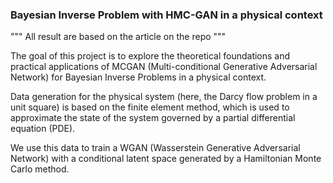 ### Bayesian Inverse Problem with HMC-GAN in a physical context

""" All result are based on the article on the repo """

The goal of this project is to explore the theoretical foundations and practical applications of MCGAN (Multi-conditional Generative Adversarial Network) for Bayesian Inverse Problems in a physical context.

Data generation for the physical system (here, the Darcy flow problem in a unit square) is based on the finite element method, which is used to approximate the state of the system governed by a partial differential equation (PDE).

We use this data to train a WGAN (Wasserstein Generative Adversarial Network) with a conditional latent space generated by a Hamiltonian Monte Carlo method.
